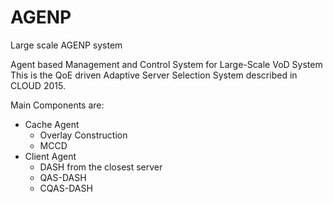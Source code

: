 AGENP
=====
Large scale AGENP system

Agent based Management and Control System for Large-Scale VoD System
This is the QoE driven Adaptive Server Selection System described in CLOUD 2015.

Main Components are:
* Cache Agent
  * Overlay Construction
  * MCCD
* Client Agent
  * DASH from the closest server
  * QAS-DASH
  * CQAS-DASH
